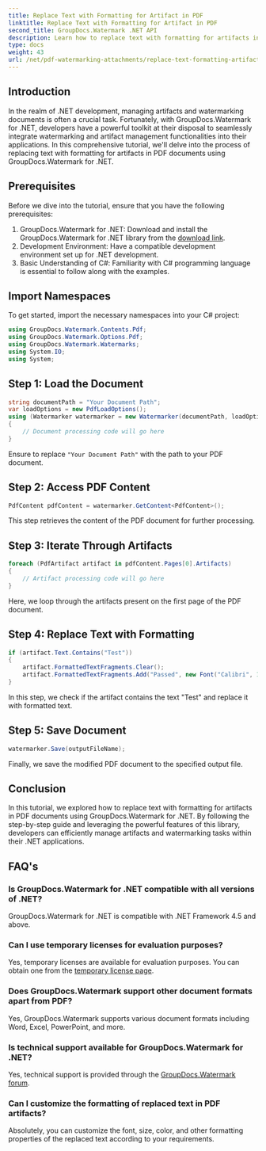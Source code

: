 ```yaml
---
title: Replace Text with Formatting for Artifact in PDF
linktitle: Replace Text with Formatting for Artifact in PDF
second_title: GroupDocs.Watermark .NET API
description: Learn how to replace text with formatting for artifacts in PDF documents using GroupDocs.Watermark for .NET. Improve document management effortlessly.
type: docs
weight: 43
url: /net/pdf-watermarking-attachments/replace-text-formatting-artifact-pdf/
---
```

## Introduction
In the realm of .NET development, managing artifacts and watermarking documents is often a crucial task. Fortunately, with GroupDocs.Watermark for .NET, developers have a powerful toolkit at their disposal to seamlessly integrate watermarking and artifact management functionalities into their applications. In this comprehensive tutorial, we'll delve into the process of replacing text with formatting for artifacts in PDF documents using GroupDocs.Watermark for .NET.
## Prerequisites
Before we dive into the tutorial, ensure that you have the following prerequisites:
1. GroupDocs.Watermark for .NET: Download and install the GroupDocs.Watermark for .NET library from the [download link](https://releases.groupdocs.com/Watermark/net/).
2. Development Environment: Have a compatible development environment set up for .NET development.
3. Basic Understanding of C#: Familiarity with C# programming language is essential to follow along with the examples.

## Import Namespaces
To get started, import the necessary namespaces into your C# project:
```csharp
using GroupDocs.Watermark.Contents.Pdf;
using GroupDocs.Watermark.Options.Pdf;
using GroupDocs.Watermark.Watermarks;
using System.IO;
using System;
```
## Step 1: Load the Document
```csharp
string documentPath = "Your Document Path";
var loadOptions = new PdfLoadOptions();
using (Watermarker watermarker = new Watermarker(documentPath, loadOptions))
{
    // Document processing code will go here
}
```
Ensure to replace `"Your Document Path"` with the path to your PDF document.
## Step 2: Access PDF Content
```csharp
PdfContent pdfContent = watermarker.GetContent<PdfContent>();
```
This step retrieves the content of the PDF document for further processing.
## Step 3: Iterate Through Artifacts
```csharp
foreach (PdfArtifact artifact in pdfContent.Pages[0].Artifacts)
{
    // Artifact processing code will go here
}
```
Here, we loop through the artifacts present on the first page of the PDF document.
## Step 4: Replace Text with Formatting
```csharp
if (artifact.Text.Contains("Test"))
{
    artifact.FormattedTextFragments.Clear();
    artifact.FormattedTextFragments.Add("Passed", new Font("Calibri", 19, FontStyle.Bold), Color.Red, Color.Aqua);
}
```
In this step, we check if the artifact contains the text "Test" and replace it with formatted text.
## Step 5: Save Document
```csharp
watermarker.Save(outputFileName);
```
Finally, we save the modified PDF document to the specified output file.

## Conclusion
In this tutorial, we explored how to replace text with formatting for artifacts in PDF documents using GroupDocs.Watermark for .NET. By following the step-by-step guide and leveraging the powerful features of this library, developers can efficiently manage artifacts and watermarking tasks within their .NET applications.
## FAQ's
### Is GroupDocs.Watermark for .NET compatible with all versions of .NET?
GroupDocs.Watermark for .NET is compatible with .NET Framework 4.5 and above.
### Can I use temporary licenses for evaluation purposes?
Yes, temporary licenses are available for evaluation purposes. You can obtain one from the [temporary license page](https://purchase.groupdocs.com/temporary-license/).
### Does GroupDocs.Watermark support other document formats apart from PDF?
Yes, GroupDocs.Watermark supports various document formats including Word, Excel, PowerPoint, and more.
### Is technical support available for GroupDocs.Watermark for .NET?
Yes, technical support is provided through the [GroupDocs.Watermark forum](https://forum.groupdocs.com/c/watermark/19).
### Can I customize the formatting of replaced text in PDF artifacts?
Absolutely, you can customize the font, size, color, and other formatting properties of the replaced text according to your requirements.
